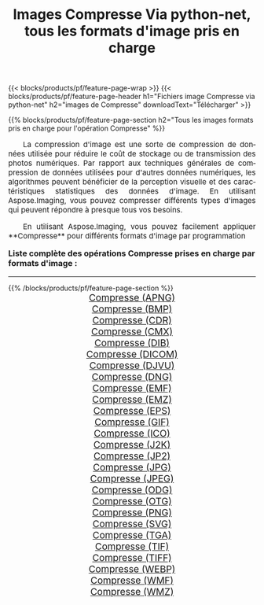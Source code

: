 ﻿---
title: Images Compresse Via python-net, tous les formats d'image pris en charge 
weight: 3920
url: /fr/python-net/compress/ 
lang: fr
langdirlevel: 2
locales: zh-hans,ja,it,ru,de,es,fr,nl,id,lt,pl,pt,vi,tr,ko,zh-hant,ar,hi,th,sv,cs,uk,he
description: En utilisant Aspose.Imaging, vous pouvez facilement Compresse images Via python-net
---

{{< blocks/products/pf/feature-page-wrap >}}
{{< blocks/products/pf/feature-page-header h1="Fichiers image Compresse via python-net" h2="images de Compresse" downloadText="Télécharger" >}}


{{% blocks/products/pf/feature-page-section  h2="Tous les images formats pris en charge pour l'opération Compresse" %}}
<p align="justify" style="text-indent:2em;font-size:15px;">
La compression d'image est une sorte de compression de données utilisée pour réduire le coût de stockage ou de transmission des photos numériques. Par rapport aux techniques générales de compression de données utilisées pour d'autres données numériques, les algorithmes peuvent bénéficier de la perception visuelle et des caractéristiques statistiques des données d'image.
En utilisant Aspose.Imaging, vous pouvez compresser différents types d'images qui peuvent répondre à presque tous vos besoins.
</p>
<p align="justify" style="text-indent:2em;font-size:15px;">
En utilisant Aspose.Imaging, vous pouvez facilement appliquer **Compresse** pour différents formats d'image par programmation
</p>
<h3 style="margin-top:16px;">
Liste complète des opérations Compresse prises en charge par formats d'image :
</h3>
<hr/>
{{% /blocks/products/pf/feature-page-section %}}
<div class="container-fluid productfamilypage bg-gray">
    <div class="convertypes bg-gray agp-content section">
        <div class="container">
		<div class="row other-converters" style="gap: 10px;font-size: 19px;text-align:center;">
		    <div class='col-md-3 other-converter remove-lp remove-rp'><a href="/imaging/fr/python-net/compress/apng/" style="padding:15px;">Compresse (APNG)</a></div><div class='col-md-3 other-converter remove-lp remove-rp'><a href="/imaging/fr/python-net/compress/bmp/" style="padding:15px;">Compresse (BMP)</a></div><div class='col-md-3 other-converter remove-lp remove-rp'><a href="/imaging/fr/python-net/compress/cdr/" style="padding:15px;">Compresse (CDR)</a></div><div class='col-md-3 other-converter remove-lp remove-rp'><a href="/imaging/fr/python-net/compress/cmx/" style="padding:15px;">Compresse (CMX)</a></div><div class='col-md-3 other-converter remove-lp remove-rp'><a href="/imaging/fr/python-net/compress/dib/" style="padding:15px;">Compresse (DIB)</a></div><div class='col-md-3 other-converter remove-lp remove-rp'><a href="/imaging/fr/python-net/compress/dicom/" style="padding:15px;">Compresse (DICOM)</a></div><div class='col-md-3 other-converter remove-lp remove-rp'><a href="/imaging/fr/python-net/compress/djvu/" style="padding:15px;">Compresse (DJVU)</a></div><div class='col-md-3 other-converter remove-lp remove-rp'><a href="/imaging/fr/python-net/compress/dng/" style="padding:15px;">Compresse (DNG)</a></div><div class='col-md-3 other-converter remove-lp remove-rp'><a href="/imaging/fr/python-net/compress/emf/" style="padding:15px;">Compresse (EMF)</a></div><div class='col-md-3 other-converter remove-lp remove-rp'><a href="/imaging/fr/python-net/compress/emz/" style="padding:15px;">Compresse (EMZ)</a></div><div class='col-md-3 other-converter remove-lp remove-rp'><a href="/imaging/fr/python-net/compress/eps/" style="padding:15px;">Compresse (EPS)</a></div><div class='col-md-3 other-converter remove-lp remove-rp'><a href="/imaging/fr/python-net/compress/gif/" style="padding:15px;">Compresse (GIF)</a></div><div class='col-md-3 other-converter remove-lp remove-rp'><a href="/imaging/fr/python-net/compress/ico/" style="padding:15px;">Compresse (ICO)</a></div><div class='col-md-3 other-converter remove-lp remove-rp'><a href="/imaging/fr/python-net/compress/j2k/" style="padding:15px;">Compresse (J2K)</a></div><div class='col-md-3 other-converter remove-lp remove-rp'><a href="/imaging/fr/python-net/compress/jp2/" style="padding:15px;">Compresse (JP2)</a></div><div class='col-md-3 other-converter remove-lp remove-rp'><a href="/imaging/fr/python-net/compress/jpg/" style="padding:15px;">Compresse (JPG)</a></div><div class='col-md-3 other-converter remove-lp remove-rp'><a href="/imaging/fr/python-net/compress/jpeg/" style="padding:15px;">Compresse (JPEG)</a></div><div class='col-md-3 other-converter remove-lp remove-rp'><a href="/imaging/fr/python-net/compress/odg/" style="padding:15px;">Compresse (ODG)</a></div><div class='col-md-3 other-converter remove-lp remove-rp'><a href="/imaging/fr/python-net/compress/otg/" style="padding:15px;">Compresse (OTG)</a></div><div class='col-md-3 other-converter remove-lp remove-rp'><a href="/imaging/fr/python-net/compress/png/" style="padding:15px;">Compresse (PNG)</a></div><div class='col-md-3 other-converter remove-lp remove-rp'><a href="/imaging/fr/python-net/compress/svg/" style="padding:15px;">Compresse (SVG)</a></div><div class='col-md-3 other-converter remove-lp remove-rp'><a href="/imaging/fr/python-net/compress/tga/" style="padding:15px;">Compresse (TGA)</a></div><div class='col-md-3 other-converter remove-lp remove-rp'><a href="/imaging/fr/python-net/compress/tif/" style="padding:15px;">Compresse (TIF)</a></div><div class='col-md-3 other-converter remove-lp remove-rp'><a href="/imaging/fr/python-net/compress/tiff/" style="padding:15px;">Compresse (TIFF)</a></div><div class='col-md-3 other-converter remove-lp remove-rp'><a href="/imaging/fr/python-net/compress/webp/" style="padding:15px;">Compresse (WEBP)</a></div><div class='col-md-3 other-converter remove-lp remove-rp'><a href="/imaging/fr/python-net/compress/wmf/" style="padding:15px;">Compresse (WMF)</a></div><div class='col-md-3 other-converter remove-lp remove-rp'><a href="/imaging/fr/python-net/compress/wmz/" style="padding:15px;">Compresse (WMZ)</a></div>
                </div>
        </div>
    </div>
</div>
<br/>
